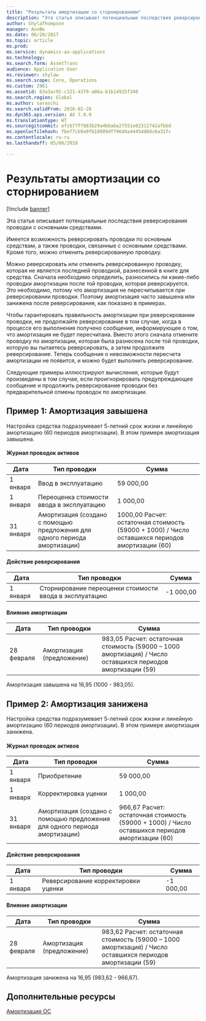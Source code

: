 ```yaml
---
title: "Результаты амортизации со сторнированием"
description: "Эта статья описывает потенциальные последствия реверсирования проводки с основными средствами."
author: ShylaThompson
manager: AnnBe
ms.date: 06/20/2017
ms.topic: article
ms.prod: 
ms.service: dynamics-ax-applications
ms.technology: 
ms.search.form: AssetTrans
audience: Application User
ms.reviewer: shylaw
ms.search.scope: Core, Operations
ms.custom: 2961
ms.assetid: 63a3ac92-c321-4379-a86a-b1b14915f340
ms.search.region: Global
ms.author: saraschi
ms.search.validFrom: 2016-02-28
ms.dyn365.ops.version: AX 7.0.0
ms.translationtype: HT
ms.sourcegitcommit: efcb77ff883b29a4bbaba27551e02311742afbbd
ms.openlocfilehash: fbef7cb9a9fb18809dff96d4a44454d0dc6a31fc
ms.contentlocale: ru-ru
ms.lasthandoff: 05/08/2018

---
```


# <a name="depreciation-effects-with-reversals"></a>Результаты амортизации со сторнированием

[!include [banner](../includes/banner.md)]

Эта статья описывает потенциальные последствия реверсирования проводки с основными средствами. 

Имеется возможность реверсировать проводки по основным средствам, а также проводки, связанные с основными средствами. Кроме того, можно отменить реверсированную проводку. 

Можно реверсировать или отменить реверсированную проводку, которая не является последней проводкой, разнесенной в книге для средства. Сначала необходимо определить, разносились ли какие-либо проводки амортизации после той проводки, которая реверсируется. Это необходимо, потому что амортизация не пересчитывается при реверсировании проводки. Поэтому амортизация часто завышена или занижена после реверсирования, как показано в примерах. 

Чтобы гарантировать правильность амортизации при реверсировании проводки, не продолжайте реверсирование в том случае, когда в процессе его выполнения получено сообщение, информирующее о том, что амортизация не будет пересчитана. Вместо этого сначала отмените проводку по амортизации, которая была разнесена после той проводки, которую вы пытаетесь реверсировать, а затем продолжите реверсирование. Теперь сообщение о невозможности пересчета амортизации не появится, и можно будет выполнить реверсирование. 

Следующие примеры иллюстрируют вычисления, которые будут произведены в том случае, если проигнорировать предупреждающее сообщение и продолжить реверсирование проводки без предварительной отмены проводок по амортизации.

## <a name="example-1-depreciation-is-overstated"></a>Пример 1: Амортизация завышена
Настройка средства подразумевает 5-летний срок жизни и линейную амортизацию (60 периодов амортизации). В этом примере амортизация завышена.
#### <a name="asset-transaction-history"></a>Журнал проводок активов

| Дата       | Тип проводки                                                          | Сумма                                    |
|------------|---------------------------------------------------------------------------|-------------------------------------------|
| 1 января  | Ввод в эксплуатацию                                                               | 59 000,00                                 |
| 1 января  | Переоценка стоимости ввода в эксплуатацию                                                    | 1 000,00                                  |
| 31 января | Амортизация (создано с помощью предложения для одного периода амортизации) | 1000,00 Расчет: остаточная стоимость (59000 + 1000) / Число оставшихся периодов амортизации (60) |

#### <a name="reversal-action"></a>Действие реверсирования

| Дата      | Тип проводки                | Сумма    |
|-----------|---------------------------------|-----------|
| 1 января | Сторнирование переоценки стоимости ввода в эксплуатацию | -1 000,00 |

#### <a name="depreciation-effect"></a>Влияние амортизации

| Дата        | Тип проводки        | Сумма                                                                                |
|-------------|-------------------------|---------------------------------------------------------------------------------------|
| 28 февраля | Амортизация (предложение) | 983,05 Расчет: остаточная стоимость (59000 – 1000 амортизация) / Число оставшихся периодов амортизации (59) |

Амортизация завышена на 16,95 (1000 - 983,05).

## <a name="example-2-depreciation-is-understated"></a>Пример 2: Амортизация занижена
Настройка средства подразумевает 5-летний срок жизни и линейную амортизацию (60 периодов амортизации). В этом примере амортизация занижена.
#### <a name="asset-transaction-history"></a>Журнал проводок активов

| Дата       | Тип проводки                                                          | Сумма                                      |
|------------|---------------------------------------------------------------------------|---------------------------------------------|
| 1 января  | Приобретение                                                               | 59 000,00                                   |
| 1 января  | Корректировка уценки                                                     | 1 000,00                                    |
| 31 января | Амортизация (создано с помощью предложения для одного периода амортизации) | 966,67 Расчет: остаточная стоимость (59000 + 1000) / Число оставшихся периодов амортизации (60) |

#### <a name="reversal-action"></a>Действие реверсирования

| Дата      | Тип проводки               | Сумма    |
|-----------|--------------------------------|-----------|
| 1 января | Реверсирование корректировки уценки | -1 000,00 |

#### <a name="depreciation-effect"></a>Влияние амортизации

| Дата        | Тип проводки        | Сумма                                                                                       |
|-------------|-------------------------|----------------------------------------------------------------------------------------------|
| 28 февраля | Амортизация (предложение) | 983,62 Расчет: остаточная стоимость (59000 – 1000 амортизация) / Число оставшихся периодов амортизации (59) |

Амортизация занижена на 16,95 (983,62 - 966,67).



<a name="additional-resources"></a>Дополнительные ресурсы
--------

[Амортизация ОС](fixed-asset-depreciation.md)




